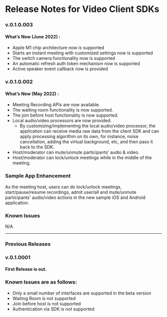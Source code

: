 # Release Notes for Video Client SDKs

### v.0.1.0.003

#### What’s New (June 2022) :

- Apple M1 chip architecture now is supported
- Starts an instant meeting with customized settings now is supported
- The switch camera functionality now is supported
- An automatic refresh auth token mechanism now is supported
- Active speaker event callback now is provided

### v.0.1.0.002

#### What’s New (May 2022) :

- Meeting Recording APIs are now available.
- The waiting room functionality is now supported.
- The join before host functionality is now supported.
- Local audio/video processors are now provided.
    - By customizing/implementing the local audio/video processor, the application can receive media raw data from the client SDK and can apply processing algorithm on its own, for instance, noise cancellation, adding the virtual background, etc, and then pass it back to the SDK.
- Host/moderator can mute/unmute participants’ audio & video.
- Host/moderator can lock/unlock meetings while in the middle of the meeting.


### Sample App Enhancement

As the meeting host, users can do lock/unlock meetings, start/pause/resume recordings, admit user/all and mute/unmute participants' audio/video actions in the new sample iOS and Android application.

### Known Issues

N/A

---
### Previous Releases

### v.0.1.0001

#### First Release is out. 

### Known Issues are as follows:

- Only a small number of interfaces are supported in the beta version
- Waiting Room is not supported
- Join before host is not supported
- Authentication via SDK is not supported

